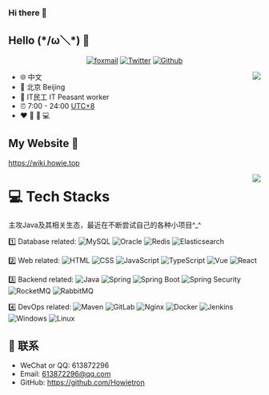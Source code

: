### Hi there 👋

<!--
**Howietron/Howietron** is a ✨ _special_ ✨ repository because its `README.md` (this file) appears on your GitHub profile.

Here are some ideas to get you started:

- 🔭 I’m currently working on ...
- 🌱 I’m currently learning ...
- 👯 I’m looking to collaborate on ...
- 🤔 I’m looking for help with ...
- 💬 Ask me about ...
- 📫 How to reach me: ...
- 😄 Pronouns: ...
- ⚡ Fun fact: ...
-->
## Hello (\*/ω＼*) 👋

<p align="center">
  <a href="ganbeicing@foxmail.com" target="_blank"><img src="https://img.shields.io/badge/Gmail-c14438.svg?&style=flat-square&logo=gmail&logoColor=white&longCache=true" alt="foxmail"></a>
  <a href="https://twitter.com/Chris_Chen401" target="_blank"><img src="https://img.shields.io/badge/Twitter-1ca0f1.svg?&style=flat-square&logo=twitter&logoColor=white&longCache=true" alt="Twitter"></a>
  <a href="https://github.com/Howietron" target="_blank"><img src="https://img.shields.io/badge/Github-262968.svg?&style=flat-square&logo=github&logoColor=white&longCache=true" alt="Github"></a>
</p>

<a href="https://github.com/Howietron/">
  <img align="right" src="https://github-readme-stats.vercel.app/api?username=Howietron&theme=algolia&count_private=true&show_icons=true" />
</a>

- :globe_with_meridians: 中文
- :office: 北京 Beijing
- :briefcase:  IT民工 IT Peasant worker
- :alarm_clock: 7:00 - 24:00 [UTC+8](https://time.is/UTC+8)
- :heart: 🏀 🏃‍ 💻

## My Website :link:

<https://wiki.howie.top>

<a href="https://github.com/Howietron/">
  <img align="right" src="https://github-readme-stats.vercel.app/api/top-langs/?username=Howietron&layout=compact" />
</a>

# 💻 Tech Stacks
主攻Java及其相关生态，最近在不断尝试自己的各种小项目^_^

<p align="left">

1️⃣ Database related:
<img alt="MySQL" src="https://img.shields.io/badge/MySQL-4479A1?style=flat-square&logo=MySQL&logoColor=white" style="display: inline;"> <img alt="Oracle" src="https://img.shields.io/badge/Oracle-F80000?style=flat-square&logo=Oracle&logoColor=white" style="display: inline;"> <img alt="Redis" src="https://img.shields.io/badge/Redis-DC382D?style=flat-square&logo=Redis&logoColor=white" style="display: inline;"> <img alt="Elasticsearch" src="https://img.shields.io/badge/Elasticsearch-005571?style=flat-square&logo=Elasticsearch&logoColor=white" style="display: inline;">	


2️⃣ Web related:
<img alt="HTML" src="https://img.shields.io/badge/HTML-E34F26?style=flat-square&logo=html5&logoColor=white" style="display: inline;"> <img alt="CSS" src="https://img.shields.io/badge/CSS-563d7c?style=flat-square&logo=css3&logoColor=white" style="display: inline;"> <img alt="JavaScript" src="https://img.shields.io/badge/JavaScript-3655FF?style=flat-square&logo=javascript&logoColor=white" style="display: inline;"> <img alt="TypeScript" src="https://img.shields.io/badge/TypeScript-3178C6?style=flat-square&logo=typescript&logoColor=white" style="display: inline;"> <img alt="Vue" src="https://img.shields.io/badge/Vue.js-4FC08D?style=flat-square&logo=vue.js&logoColor=white" style="display: inline;"> <img alt="React" src="https://img.shields.io/badge/React-0088CC?style=flat-square&logo=React&logoColor=white" style="display: inline;">


3️⃣ Backend related:
<img alt="Java" src="https://img.shields.io/badge/Java-3572a5?style=flat-square&logo=CoffeeScript&logoColor=white" style="display: inline;"> <img alt="Spring" src="https://img.shields.io/badge/Spring-6DB33F?style=flat-square&logo=Spring&logoColor=white" style="display: inline;"> <img alt="Spring Boot" src="https://img.shields.io/badge/Spring Boot-bc8362?style=flat-square&logo=Spring-Boot&logoColor=white" style="display: inline;"> <img alt="Spring Security" src="https://img.shields.io/badge/Spring Security-555555?style=flat-square&logo=Spring-Security&logoColor=white" style="display: inline;"> <img alt="RocketMQ" src="https://img.shields.io/badge/RocketMQ-D77310?style=flat-square&logo=Apache RocketMQ&logoColor=white" style="display: inline;"> <img alt="RabbitMQ" src="https://img.shields.io/badge/RabbitMQ-FF6600?style=flat-square&logo=RabbitMQ&logoColor=white" style="display: inline;">


4️⃣ DevOps related:
<img alt="Maven" src="https://img.shields.io/badge/Maven-3D95CE?style=flat-square&logo=MakerBot&logoColor=white" style="display: inline;"> <img alt="GitLab" src="https://img.shields.io/badge/Git-F05032?style=flat-square&logo=gitlab&logoColor=white" style="display: inline;"> <img alt="Nginx" src="https://img.shields.io/badge/Nginx-009639?style=flat-square&logo=Nginx&logoColor=white" style="display: inline;"> <img alt="Docker" src="https://img.shields.io/badge/Docker-2496ED?style=flat-square&logo=Docker&logoColor=white" style="display: inline;"> <img alt="Jenkins" src="https://img.shields.io/badge/-Jenkins-black?style=flat-square&logo=Jenkins&logoColor=white" style="display: inline;"> <img alt="Windows" src="https://img.shields.io/badge/Windows-0078D6?style=flat-square&logo=Windows&logoColor=white" style="display: inline;"> <img alt="Linux" src="https://img.shields.io/badge/Linux-FCC624?style=flat-square&logo=Linux&logoColor=black" style="display: inline;">

</p>

## :email: 联系
- WeChat or QQ: <a :href="qqUrl" class='qq'>613872296</a>
- Email:  <a href="mailto:613872296@qq.com">613872296@qq.com</a>
- GitHub: <https://github.com/Howietron>

